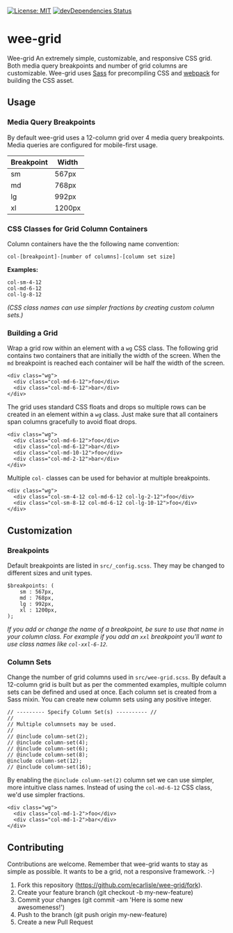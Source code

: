 [![License: MIT](https://img.shields.io/badge/License-MIT-yellow.svg)](https://opensource.org/licenses/MIT) [![devDependencies Status](https://david-dm.org/dwyl/hapi-auth-jwt2/dev-status.svg)](https://david-dm.org/dwyl/hapi-auth-jwt2?type=dev)

# wee-grid
Wee-grid An extremely simple, customizable, and responsive CSS grid. Both media query breakpoints and number of grid columns are customizable. Wee-grid uses [Sass](http://sass-lang.com/) for precompiling CSS and [webpack](https://webpack.js.org/) for building the CSS asset.

## Usage

### Media Query Breakpoints
By default wee-grid uses a 12-column grid over 4 media query breakpoints. Media queries are configured for mobile-first usage.

| Breakpoint | Width  |
|------------|--------|
| sm         | 567px  |
| md         | 768px  |
| lg         | 992px  |
| xl         | 1200px |

### CSS Classes for Grid Column Containers

Column containers have the the following name convention:

`col-[breakpoint]-[number of columns]-[column set size]`

**Examples:**

```
col-sm-4-12
col-md-6-12
col-lg-8-12
```

_(CSS class names can use simpler fractions by creating custom column sets.)_


### Building a Grid

Wrap a grid row within an element with a `wg` CSS class.  The following grid contains two containers that are initially the width of the screen. When the `md` breakpoint is reached each container will be half the width of the screen.

```
<div class="wg">
  <div class="col-md-6-12">foo</div>
  <div class="col-md-6-12">bar</div>
</div>

```

The grid uses standard CSS floats and drops so multiple rows can be created in an element within a `wg` class. Just make sure that all containers span columns gracefully to avoid float drops.

```
<div class="wg">
  <div class="col-md-6-12">foo</div>
  <div class="col-md-6-12">bar</div>
  <div class="col-md-10-12">foo</div>
  <div class="col-md-2-12">bar</div>
</div>

```

Multiple `col-` classes can be used for behavior at multiple breakpoints.

```
<div class="wg">
  <div class="col-sm-4-12 col-md-6-12 col-lg-2-12">foo</div>
  <div class="col-sm-8-12 col-md-6-12 col-lg-10-12">foo</div>
</div>

```
## Customization

### Breakpoints
Default breakpoints are listed in `src/_config.scss`. They may be changed to different sizes and unit types.

```
$breakpoints: (
	sm : 567px,
	md : 768px,
	lg : 992px,
	xl : 1200px,
);
```

_If you add or change the name of a breakpoint, be sure to use that name in your column class. For example if you add an `xxl` breakpoint you'll want to use class names like `col-xxl-6-12`._

### Column Sets

Change the number of grid columns used in `src/wee-grid.scss`. By default a 12-column grid is built but as per the commented examples, multiple column sets can be defined and used at once. Each column set is created from a Sass mixin. You can create new column sets using any positive integer.

```
// --------- Specify Column Set(s) ---------- //
//
// Multiple columnsets may be used.
//
// @include column-set(2);
// @include column-set(4);
// @include column-set(6);
// @include column-set(8);
@include column-set(12);
// @include column-set(16);
```

By enabling the `@include column-set(2)` column set we can use simpler, more intuitive class names.  Instead of using the `col-md-6-12` CSS class, we'd use simpler fractions.

```
<div class="wg">
  <div class="col-md-1-2">foo</div>
  <div class="col-md-1-2">bar</div>
</div>

```

## Contributing

Contributions are welcome. Remember that wee-grid wants to stay as simple as possible. It wants to be a grid, not a responsive framework. :-)

1. Fork this repository (https://github.com/ecarlisle/wee-grid/fork).
2. Create your feature branch (git checkout -b my-new-feature)
3. Commit your changes (git commit -am 'Here is some new awesomeness!')
4. Push to the branch (git push origin my-new-feature)
5. Create a new Pull Request
